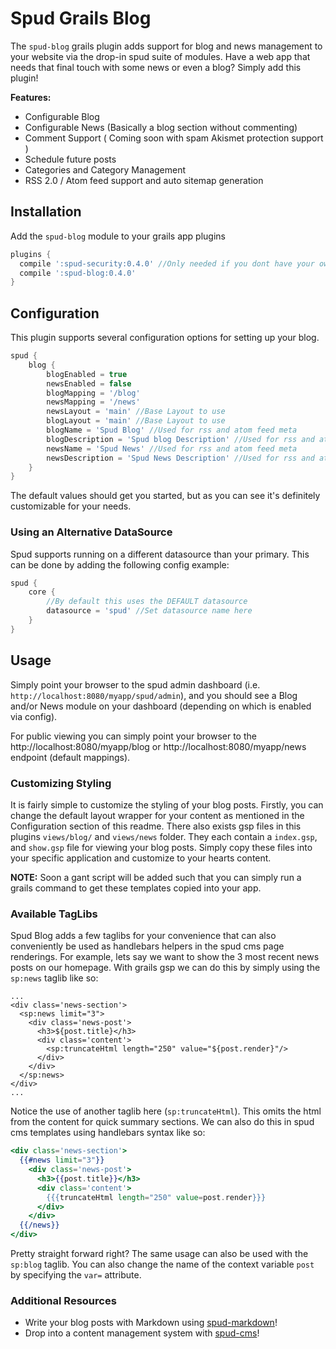 # Spud Grails Blog

The `spud-blog` grails plugin adds support for blog and news management to your website via the drop-in spud suite of modules.
Have a web app that needs that final touch with some news or even a blog? Simply add this plugin!

**Features:**

* Configurable Blog
* Configurable News (Basically a blog section without commenting)
* Comment Support ( Coming soon with spam Akismet protection support )
* Schedule future posts
* Categories and Category Management
* RSS 2.0 / Atom feed support and auto sitemap generation

## Installation

Add the `spud-blog` module to your grails app plugins

```groovy
plugins {
  compile ':spud-security:0.4.0' //Only needed if you dont have your own auth integrated with grails security-bridge
  compile ':spud-blog:0.4.0'
}
```

## Configuration

This plugin supports several configuration options for setting up your blog.


```groovy
spud {
	blog {
		blogEnabled = true
		newsEnabled = false
		blogMapping = '/blog'
		newsMapping = '/news'
		newsLayout = 'main' //Base Layout to use
		blogLayout = 'main' //Base Layout to use
		blogName = 'Spud Blog' //Used for rss and atom feed meta
		blogDescription = 'Spud blog Description' //Used for rss and atom feed meta
		newsName = 'Spud News' //Used for rss and atom feed meta
		newsDescription = 'Spud News Description' //Used for rss and atom feed meta
	}
}
```

The default values should get you started, but as you can see it's definitely customizable for your needs.

### Using an Alternative DataSource

Spud supports running on a different datasource than your primary. This can be done by adding the following config example:

```groovy
spud {
	core {
		//By default this uses the DEFAULT datasource
		datasource = 'spud' //Set datasource name here
	}
}
```

## Usage

Simply point your browser to the spud admin dashboard (i.e. `http://localhost:8080/myapp/spud/admin`),
and you should see a Blog and/or News module on your dashboard (depending on which is enabled via config).

For public viewing you can simply point your browser to the http://localhost:8080/myapp/blog or http://localhost:8080/myapp/news endpoint (default mappings).

### Customizing Styling

It is fairly simple to customize the styling of your blog posts. Firstly, you can change the default layout wrapper for your content as mentioned in the Configuration section of this readme.
There also exists gsp files in this plugins `views/blog/` and `views/news` folder.
They each contain a `index.gsp`, and `show.gsp` file for viewing your blog posts. Simply copy these files into your specific application and customize to your hearts content.

**NOTE:** Soon a gant script will be added such that you can simply run a grails command to get these templates copied into your app.

### Available TagLibs

Spud Blog adds a few taglibs for your convenience that can also conveniently be used as handlebars helpers in the spud cms page renderings.
For example, lets say we want to show the 3 most recent news posts on our homepage. With grails gsp we can do this by simply using the `sp:news` taglib like so:

```gsp
...
<div class='news-section'>
  <sp:news limit="3">
    <div class='news-post'>
      <h3>${post.title}</h3>
      <div class='content'>
        <sp:truncateHtml length="250" value="${post.render}"/>
      </div>
    </div>
  </sp:news>
</div>
...
```

Notice the use of another taglib here (`sp:truncateHtml`). This omits the html from the content for quick summary sections. We can also do this in spud cms templates using handlebars syntax like so:

```handlebars
<div class='news-section'>
  {{#news limit="3"}}
    <div class='news-post'>
      <h3>{{post.title}}</h3>
      <div class='content'>
	    {{{truncateHtml length="250" value=post.render}}}
      </div>
    </div>
  {{/news}}
</div>
```

Pretty straight forward right? The same usage can also be used with the `sp:blog` taglib. You can also change the name of the context variable `post` by specifying the `var=` attribute.

### Additional Resources

* Write your blog posts with Markdown using [spud-markdown](http://github.com/spud-grails/spud-markdown)!
* Drop into a content management system with [spud-cms](http://github.com/spud-grails/spud-cms)!
